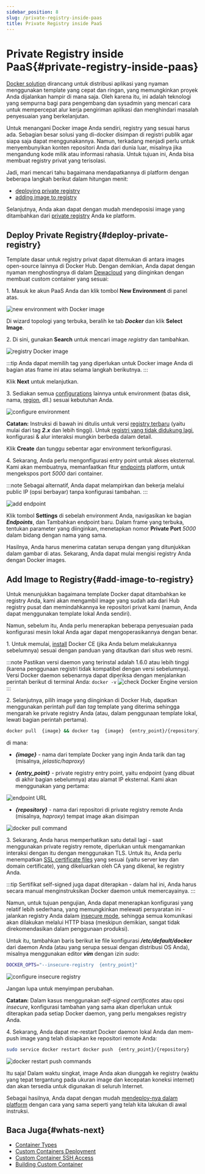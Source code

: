 ```yaml
---
sidebar_position: 8
slug: /private-registry-inside-paas
title: Private Registry inside PaaS
---
```


# Private Registry inside PaaS{#private-registry-inside-paas}

[Docker solution](<https://www.docker.com/why-docker>) dirancang untuk distribusi aplikasi yang nyaman menggunakan template yang cepat dan ringan, yang memungkinkan proyek Anda dijalankan hampir di mana saja. Oleh karena itu, ini adalah teknologi yang sempurna bagi para pengembang dan sysadmin yang mencari cara untuk mempercepat alur kerja pengiriman aplikasi dan menghindari masalah penyesuaian yang berkelanjutan.

Untuk menangani Docker image Anda sendiri, registry yang sesuai harus ada. Sebagian besar solusi yang di-docker disimpan di registri publik agar siapa saja dapat menggunakannya. Namun, terkadang menjadi perlu untuk menyembunyikan konten repositori Anda dari dunia luar, misalnya jika mengandung kode milik atau informasi rahasia. Untuk tujuan ini, Anda bisa membuat registry privat yang terisolasi.

Jadi, mari mencari tahu bagaimana mendapatkannya di platform dengan beberapa langkah berikut dalam hitungan menit:

  * [deploying private registry](#deploy-private-registry)
  * [adding image to registry](#add-image-to-registry)

Selanjutnya, Anda akan dapat dengan mudah mendeposisi image yang ditambahkan dari [private registry](<https://docs.dewacloud.com/docs/custom-containers-deployment/>) Anda ke platform.

## Deploy Private Registry{#deploy-private-registry}

Template dasar untuk registry privat dapat ditemukan di antara images open-source lainnya di Docker Hub. Dengan demikian, Anda dapat dengan nyaman menghostingnya di dalam [Dewacloud](https://www.dewacloud.com/) yang diinginkan dengan membuat custom container yang sesuai:

1\. Masuk ke akun PaaS Anda dan klik tombol **New Environment** di panel atas.

<img src="https://assets.dewacloud.com/dewacloud-docs/container/private-registry-in-paas/private-registry-1.png" alt="new environment with Docker image" max-width="100%"/>

Di wizard topologi yang terbuka, beralih ke tab _**Docker**_ dan klik **Select Image**.

2\. Di sini, gunakan **Search** untuk mencari image _registry_ dan tambahkan.

<img src="https://assets.dewacloud.com/dewacloud-docs/container/private-registry-in-paas/private-registry-2.png" alt="registry Docker image" max-width="100%"/>

:::tip 
Anda dapat memilih tag yang diperlukan untuk Docker image Anda di bagian atas frame ini atau selama langkah berikutnya.
:::

Klik **Next** untuk melanjutkan.

3\. Sediakan semua [configurations](<https://docs.dewacloud.com/docs/setting-up-environment/>) lainnya untuk environment (batas disk, nama, [region](<https://docs.dewacloud.com/docs/environment-regions/>), dll.) sesuai kebutuhan Anda.

<img src="https://assets.dewacloud.com/dewacloud-docs/container/private-registry-in-paas/private-registry-3.png" alt="configure environment" max-width="100%"/>

**Catatan:** Instruksi di bawah ini ditulis untuk versi [registry terbaru](<https://github.com/docker/distribution>) (yaitu mulai dari tag _**2.x**_ dan lebih tinggi). Untuk [registri yang tidak didukung lagi](<https://github.com/docker/docker-registry>), konfigurasi & alur interaksi mungkin berbeda dalam detail.

Klik **Create** dan tunggu sebentar agar environment terkonfigurasi.

4\. Sekarang, Anda perlu mengonfigurasi entry point untuk akses eksternal. Kami akan membuatnya, memanfaatkan fitur [endpoints](<https://docs.dewacloud.com/docs/endpoints/>) platform, untuk mengekspos port _5000_ dari container.

:::note
Sebagai alternatif, Anda dapat melampirkan dan bekerja melalui public IP (opsi berbayar) tanpa konfigurasi tambahan.
:::

<img src="https://assets.dewacloud.com/dewacloud-docs/container/private-registry-in-paas/private-registry-4.png" alt="add endpoint" max-width="100%"/>

Klik tombol **Settings** di sebelah environment Anda, navigasikan ke bagian _**Endpoints**_, dan Tambahkan endpoint baru. Dalam frame yang terbuka, tentukan parameter yang diinginkan, menetapkan nomor **Private Port** _5000_ dalam bidang dengan nama yang sama.

Hasilnya, Anda harus menerima catatan serupa dengan yang ditunjukkan dalam gambar di atas. Sekarang, Anda dapat mulai mengisi registry Anda dengan Docker images.

## Add Image to Registry{#add-image-to-registry}

Untuk menunjukkan bagaimana template Docker dapat ditambahkan ke registry Anda, kami akan mengambil image yang sudah ada dari Hub registry pusat dan memindahkannya ke repositori privat kami (namun, Anda dapat menggunakan template lokal Anda sendiri).

Namun, sebelum itu, Anda perlu menerapkan beberapa penyesuaian pada konfigurasi mesin lokal Anda agar dapat mengoperasikannya dengan benar.

1\. Untuk memulai, [install](<https://docs.docker.com/install/>) Docker CE (jika Anda belum melakukannya sebelumnya) sesuai dengan panduan yang ditautkan dari situs web resmi.

:::note 
Pastikan versi daemon yang terinstal adalah 1.6.0 atau lebih tinggi (karena penggunaan registri tidak kompatibel dengan versi sebelumnya). Versi Docker daemon sebenarnya dapat diperiksa dengan menjalankan perintah berikut di terminal Anda: `docker -v`
<img src="https://assets.dewacloud.com/dewacloud-docs/container/private-registry-in-paas/private-registry-5.png" alt="check Docker Engine version" max-width="100%"/>
:::

2\. Selanjutnya, pilih image yang diinginkan di Docker Hub, dapatkan menggunakan perintah _pull_ dan _tag_ template yang diterima sehingga mengarah ke private registry Anda (atau, dalam penggunaan template lokal, lewati bagian perintah pertama).

```bash
docker pull  {image} && docker tag  {image}  {entry_point}/{repository} 
```

di mana:

  * _**\{image\}**_ \- nama dari template Docker yang ingin Anda tarik dan tag (misalnya, _jelastic/haproxy_)

  * _**\{entry_point\}**_ \- private registry entry point, yaitu endpoint (yang dibuat di akhir bagian sebelumnya) atau alamat IP eksternal. Kami akan menggunakan yang pertama:
  <img src="https://assets.dewacloud.com/dewacloud-docs/container/private-registry-in-paas/private-registry-6.png" alt="endpoint URL" max-width="100%"/>

  * _**\{repository\}**_ \- nama dari repositori di private registry remote Anda (misalnya, _haproxy_) tempat image akan disimpan

<img src="https://assets.dewacloud.com/dewacloud-docs/container/private-registry-in-paas/private-registry-7.png" alt="docker pull command" max-width="100%"/>

3\. Sekarang, Anda harus memperhatikan satu detail lagi - saat menggunakan private registry remote, diperlukan untuk mengamankan interaksi dengan itu dengan menggunakan TLS. Untuk itu, Anda perlu menempatkan [SSL certificate files](<https://docs.docker.com/registry/deploying/#running-a-domain-registry>) yang sesuai (yaitu server key dan domain certificate), yang dikeluarkan oleh CA yang dikenal, ke registry Anda.

:::tip 
Sertifikat self-signed juga dapat diterapkan - dalam hal ini, Anda harus secara manual menginstruksikan Docker daemon untuk memercayainya.
:::

Namun, untuk tujuan pengujian, Anda dapat menerapkan konfigurasi yang relatif lebih sederhana, yang memungkinkan melewati persyaratan ini - jalankan registry Anda dalam [insecure mode](<https://docs.docker.com/registry/insecure/#deploying-a-plain-http-registry>), sehingga semua komunikasi akan dilakukan melalui HTTP biasa (meskipun demikian, sangat tidak direkomendasikan dalam penggunaan produksi).

Untuk itu, tambahkan baris berikut ke file konfigurasi _**/etc/default/docker**_ dari daemon Anda (atau yang serupa sesuai dengan distribusi OS Anda), misalnya menggunakan editor _**vim**_ dengan izin _sudo_:

```bash
DOCKER_OPTS="--insecure-registry  {entry_point}" 
```

<img src="https://assets.dewacloud.com/dewacloud-docs/container/private-registry-in-paas/private-registry-8.png" alt="configure insecure registry" max-width="100%"/>

Jangan lupa untuk menyimpan perubahan.

**Catatan:** Dalam kasus menggunakan _self-signed certificates_ atau opsi _insecure_, konfigurasi tambahan yang sama akan diperlukan untuk diterapkan pada setiap Docker daemon, yang perlu mengakses registry Anda.

4\. Sekarang, Anda dapat me-restart Docker daemon lokal Anda dan mem-push image yang telah disiapkan ke repositori remote Anda:

```bash
sudo service docker restart docker push  {entry_point}/{repository}
```

<img src="https://assets.dewacloud.com/dewacloud-docs/container/private-registry-in-paas/private-registry-9.png" alt="docker restart push commands" max-width="100%"/>

Itu saja! Dalam waktu singkat, image Anda akan diunggah ke registry (waktu yang tepat tergantung pada ukuran image dan kecepatan koneksi internet) dan akan tersedia untuk digunakan di seluruh Internet.

Sebagai hasilnya, Anda dapat dengan mudah [mendeploy-nya dalam platform](<https://docs.dewacloud.com/docs/custom-containers-deployment/>) dengan cara yang sama seperti yang telah kita lakukan di awal instruksi.

## Baca Juga{#whats-next}

  * [Container Types](<https://docs.dewacloud.com/docs/container-types/>)
  * [Custom Containers Deployment](<https://docs.dewacloud.com/docs/custom-containers-deployment/>)
  * [Custom Container SSH Access](<https://docs.dewacloud.com/docs/custom-container-ssh-access/>)
  * [Building Custom Container](<https://docs.dewacloud.com/docs/building-custom-container/>)